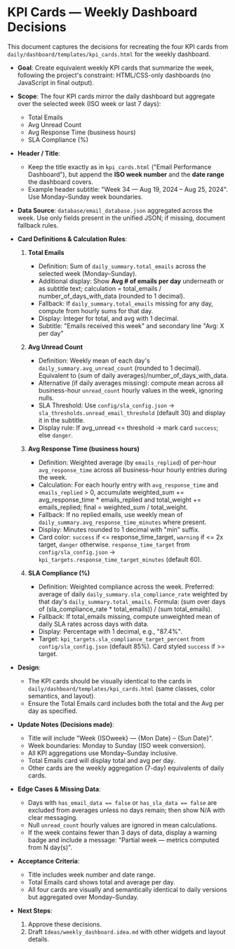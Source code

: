 # KPI Cards — Weekly Dashboard Decisions

This document captures the decisions for recreating the four KPI cards from `daily/dashboard/templates/kpi_cards.html` for the weekly dashboard.

- **Goal**: Create equivalent weekly KPI cards that summarize the week, following the project's constraint: HTML/CSS-only dashboards (no JavaScript in final output).

- **Scope**: The four KPI cards mirror the daily dashboard but aggregate over the selected week (ISO week or last 7 days):
  - Total Emails
  - Avg Unread Count
  - Avg Response Time (business hours)
  - SLA Compliance (%)

- **Header / Title**:
  - Keep the title exactly as in `kpi_cards.html` ("Email Performance Dashboard"), but append the **ISO week number** and the **date range** the dashboard covers.
  - Example header subtitle: "Week 34 — Aug 19, 2024 – Aug 25, 2024". Use Monday–Sunday week boundaries.

- **Data Source**: `database/email_database.json` aggregated across the week. Use only fields present in the unified JSON; if missing, document fallback rules.

- **Card Definitions & Calculation Rules**:
  1. **Total Emails**
     - Definition: Sum of `daily_summary.total_emails` across the selected week (Monday–Sunday).
     - Additional display: Show **Avg # of emails per day** underneath or as subtitle text; calculation = total_emails / number_of_days_with_data (rounded to 1 decimal).
     - Fallback: If `daily_summary.total_emails` missing for any day, compute from hourly sums for that day.
     - Display: Integer for total, and avg with 1 decimal.
     - Subtitle: "Emails received this week" and secondary line "Avg: X per day"

  2. **Avg Unread Count**
     - Definition: Weekly mean of each day's `daily_summary.avg_unread_count` (rounded to 1 decimal). Equivalent to (sum of daily averages)/number_of_days_with_data.
     - Alternative (if daily averages missing): compute mean across all business-hour `unread_count` hourly values in the week, ignoring nulls.
     - SLA Threshold: Use `config/sla_config.json` -> `sla_thresholds.unread_email_threshold` (default 30) and display it in the subtitle.
     - Display rule: If avg_unread <= threshold -> mark card `success`; else `danger`.

  3. **Avg Response Time (business hours)**
     - Definition: Weighted average (by `emails_replied`) of per-hour `avg_response_time` across all business-hour hourly entries during the week.
     - Calculation: For each hourly entry with `avg_response_time` and `emails_replied` > 0, accumulate weighted_sum += avg_response_time * emails_replied and total_weight += emails_replied; final = weighted_sum / total_weight.
     - Fallback: If no replied emails, use weekly mean of `daily_summary.avg_response_time_minutes` where present.
     - Display: Minutes rounded to 1 decimal with "min" suffix.
     - Card color: `success` if <= response_time_target, `warning` if <= 2x target, `danger` otherwise. `response_time_target` from `config/sla_config.json` -> `kpi_targets.response_time_target_minutes` (default 60).

  4. **SLA Compliance (%)**
     - Definition: Weighted compliance across the week. Preferred: average of daily `daily_summary.sla_compliance_rate` weighted by that day's `daily_summary.total_emails`. Formula: (sum over days of (sla_compliance_rate * total_emails)) / (sum total_emails).
     - Fallback: If total_emails missing, compute unweighted mean of daily SLA rates across days with data.
     - Display: Percentage with 1 decimal, e.g., "87.4%".
     - Target: `kpi_targets.sla_compliance_target_percent` from `config/sla_config.json` (default 85%). Card styled `success` if >= target.

- **Design**:
  - The KPI cards should be visually identical to the cards in `daily/dashboard/templates/kpi_cards.html` (same classes, color semantics, and layout).
  - Ensure the Total Emails card includes both the total and the Avg per day as specified.

- **Update Notes (Decisions made)**:
  - Title will include "Week {ISOweek} — {Mon Date} – {Sun Date}".
  - Week boundaries: Monday to Sunday (ISO week conversion).
  - All KPI aggregations use Monday–Sunday inclusive.
  - Total Emails card will display total and avg per day.
  - Other cards are the weekly aggregation (7-day) equivalents of daily cards.

- **Edge Cases & Missing Data**:
  - Days with `has_email_data == false` or `has_sla_data == false` are excluded from averages unless no days remain; then show N/A with clear messaging.
  - Null `unread_count` hourly values are ignored in mean calculations.
  - If the week contains fewer than 3 days of data, display a warning badge and include a message: "Partial week — metrics computed from N day(s)".

- **Acceptance Criteria**:
  - Title includes week number and date range.
  - Total Emails card shows total and average per day.
  - All four cards are visually and semantically identical to daily versions but aggregated over Monday–Sunday.

- **Next Steps**:
  1. Approve these decisions.  
  2. Draft `Ideas/weekly_dashboard.idea.md` with other widgets and layout details.  
